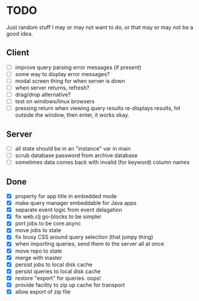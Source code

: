 # TODO

Just random stuff I may or may not want to do, or that may or may not
be a good idea.

## Client

 - [ ] improve query parsing error messages (if present)
 - [ ] some way to display error messages?
 - [ ] modal screen thing for when server is down
 - [ ] when server returns, refresh?
 - [ ] drag/drop alternative?
 - [ ] test on windows/linux browsers
 - [ ] pressing return when viewing query results re-displays results,
       hit outside the window, then enter, it works okay.

## Server

 - [ ] all state should be in an "instance" var in main
 - [ ] scrub database password from archive database
 - [ ] sometimes data comes back with invalid (for keyword) column names

## Done

 - [x] property for app title in embedded mode
 - [x] make query manager embeddable for Java apps
 - [x] separate event logic from event delagation
 - [x] fix web.clj go-blocks to be simpler
 - [x] port jobs to be core.async
 - [x] move jobs to state
 - [x] fix lousy CSS around query selection (that jumpy thing)
 - [x] when importing queries, send them to the server all at once
 - [x] move repo to state
 - [x] merge with master
 - [x] persist jobs to local disk cache
 - [x] persist queries to local disk cache
 - [x] restore "export" for queries. oops!
 - [x] provide facility to zip up cache for transport
 - [x] allow export of zip file
